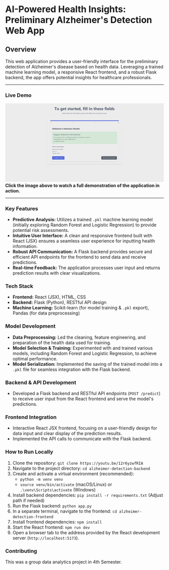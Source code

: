 # AI-Powered Health Insights: Preliminary Alzheimer's Detection Web App

## Overview

This web application provides a user-friendly interface for the preliminary detection of Alzheimer's disease based on health data. Leveraging a trained machine learning model, a responsive React frontend, and a robust Flask backend, the app offers potential insights for healthcare professionals.

---

### Live Demo

[![Alzheimer's Detection Demo Video](https://github.com/meliocool/alzheimerdetection/blob/main/image.png?raw=true)](https://youtu.be/12r6yzwfRIA) 
**Click the image above to watch a full demonstration of the application in action.**

---

### Key Features

* **Predictive Analysis:** Utilizes a trained `.pkl` machine learning model (initially exploring Random Forest and Logistic Regression) to provide potential risk assessments.
* **Intuitive User Interface:** A clean and responsive frontend built with React (JSX) ensures a seamless user experience for inputting health information.
* **Robust API Communication:** A Flask backend provides secure and efficient API endpoints for the frontend to send data and receive predictions.
* **Real-time Feedback:** The application processes user input and returns prediction results with clear visualizations.

### Tech Stack

* **Frontend:** React (JSX), HTML, CSS
* **Backend:** Flask (Python), RESTful API design
* **Machine Learning:** Scikit-learn (for model training & `.pkl` export), Pandas (for data preprocessing)

### Model Development 

* **Data Preprocessing:** Led the cleaning, feature engineering, and preparation of the health data used for training.
* **Model Selection & Training:** Experimented with and trained various models, including Random Forest and Logistic Regression, to achieve optimal performance.
* **Model Serialization:** Implemented the saving of the trained model into a `.pkl` file for seamless integration with the Flask backend.

### Backend & API Development

* Developed a Flask backend and RESTful API endpoints (`POST /predict`) to receive user input from the React frontend and serve the model's predictions.

### Frontend Integration

* Interactive React JSX frontend, focusing on a user-friendly design for data input and clear display of the prediction results.
* Implemented the API calls to communicate with the Flask backend.

### How to Run Locally

1.  Clone the repository: `git clone https://youtu.be/12r6yzwfRIA`
2.  Navigate to the project directory: `cd alzheimer-detection-backend`
3.  Create and activate a virtual environment (recommended):
    * `python -m venv venv`
    * `source venv/bin/activate` (macOS/Linux) or `.\venv\Scripts\activate` (Windows)
4.  Install backend dependencies: `pip install -r requirements.txt` (Adjust path if needed)
5.  Run the Flask backend: `python app.py`
6.  In a separate terminal, navigate to the frontend: `cd alzheimer-detection-frontend`
7.  Install frontend dependencies: `npm install`
8.  Start the React frontend: `npm run dev`
9.  Open a browser tab to the address provided by the React development server (`http://localhost:5173`).

### Contributing

This was a group data analytics project in 4th Semester.
